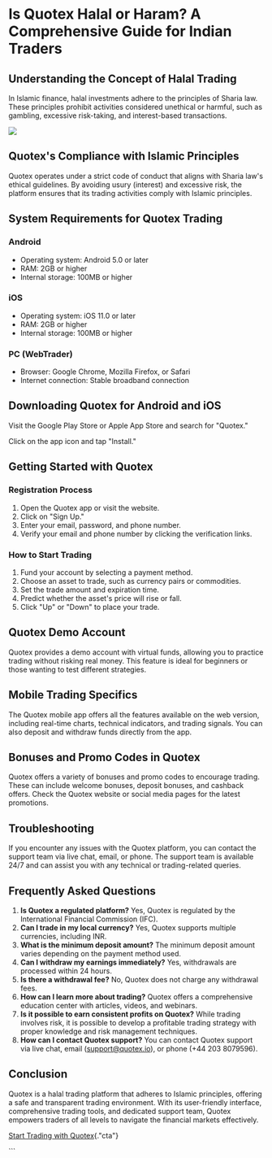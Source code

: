# Is Quotex Halal or Haram? A Comprehensive Guide for Indian Traders

## Understanding the Concept of Halal Trading

In Islamic finance, halal investments adhere to the principles of Sharia
law. These principles prohibit activities considered unethical or
harmful, such as gambling, excessive risk-taking, and interest-based
transactions.

[![](https://static.quotex.io/files/4_en/300_250.jpg)](https://traff.sbs/brokerqxlid)

## Quotex\'s Compliance with Islamic Principles

Quotex operates under a strict code of conduct that aligns with Sharia
law\'s ethical guidelines. By avoiding usury (interest) and excessive
risk, the platform ensures that its trading activities comply with
Islamic principles.

## System Requirements for Quotex Trading

### Android

-   Operating system: Android 5.0 or later
-   RAM: 2GB or higher
-   Internal storage: 100MB or higher

### iOS

-   Operating system: iOS 11.0 or later
-   RAM: 2GB or higher
-   Internal storage: 100MB or higher

### PC (WebTrader)

-   Browser: Google Chrome, Mozilla Firefox, or Safari
-   Internet connection: Stable broadband connection

## Downloading Quotex for Android and iOS

Visit the Google Play Store or Apple App Store and search for
"Quotex."

Click on the app icon and tap "Install."

## Getting Started with Quotex

### Registration Process

1.  Open the Quotex app or visit the website.
2.  Click on "Sign Up."
3.  Enter your email, password, and phone number.
4.  Verify your email and phone number by clicking the verification
    links.

### How to Start Trading

1.  Fund your account by selecting a payment method.
2.  Choose an asset to trade, such as currency pairs or commodities.
3.  Set the trade amount and expiration time.
4.  Predict whether the asset\'s price will rise or fall.
5.  Click "Up" or "Down" to place your trade.

## Quotex Demo Account

Quotex provides a demo account with virtual funds, allowing you to
practice trading without risking real money. This feature is ideal for
beginners or those wanting to test different strategies.

## Mobile Trading Specifics

The Quotex mobile app offers all the features available on the web
version, including real-time charts, technical indicators, and trading
signals. You can also deposit and withdraw funds directly from the app.

## Bonuses and Promo Codes in Quotex

Quotex offers a variety of bonuses and promo codes to encourage trading.
These can include welcome bonuses, deposit bonuses, and cashback offers.
Check the Quotex website or social media pages for the latest
promotions.

## Troubleshooting

If you encounter any issues with the Quotex platform, you can contact
the support team via live chat, email, or phone. The support team is
available 24/7 and can assist you with any technical or trading-related
queries.

## Frequently Asked Questions

1.  **Is Quotex a regulated platform?** Yes, Quotex is regulated by the
    International Financial Commission (IFC).
2.  **Can I trade in my local currency?** Yes, Quotex supports multiple
    currencies, including INR.
3.  **What is the minimum deposit amount?** The minimum deposit amount
    varies depending on the payment method used.
4.  **Can I withdraw my earnings immediately?** Yes, withdrawals are
    processed within 24 hours.
5.  **Is there a withdrawal fee?** No, Quotex does not charge any
    withdrawal fees.
6.  **How can I learn more about trading?** Quotex offers a
    comprehensive education center with articles, videos, and webinars.
7.  **Is it possible to earn consistent profits on Quotex?** While
    trading involves risk, it is possible to develop a profitable
    trading strategy with proper knowledge and risk management
    techniques.
8.  **How can I contact Quotex support?** You can contact Quotex support
    via live chat, email (support@quotex.io), or phone (+44 203
    8079596).

## Conclusion

Quotex is a halal trading platform that adheres to Islamic principles,
offering a safe and transparent trading environment. With its
user-friendly interface, comprehensive trading tools, and dedicated
support team, Quotex empowers traders of all levels to navigate the
financial markets effectively.

[Start Trading with
Quotex](\%22https://broker-qx.pro/sign-up/?lid=1102511\%22){."cta"}

\`\`\`

